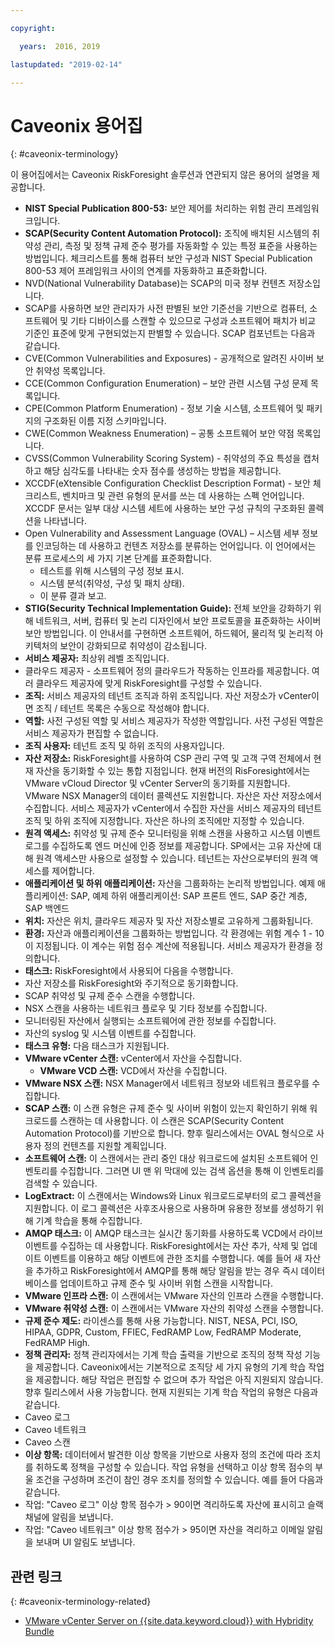 ```yaml
---

copyright:

  years:  2016, 2019

lastupdated: "2019-02-14"

---
```


# Caveonix 용어집
{: #caveonix-terminology}

이 용어집에서는 Caveonix RiskForesight 솔루션과 연관되지 않은 용어의 설명을 제공합니다.

-	**NIST Special Publication 800-53:** 보안 제어를 처리하는 위험 관리 프레임워크입니다.
-	**SCAP(Security Content Automation Protocol):** 조직에 배치된 시스템의 취약성 관리, 측정 및 정책 규제 준수 평가를 자동화할 수 있는 특정 표준을 사용하는 방법입니다. 체크리스트를 통해 컴퓨터 보안 구성과 NIST Special Publication 800-53 제어 프레임워크 사이의 연계를 자동화하고 표준화합니다.
  - NVD(National Vulnerability Database)는 SCAP의 미국 정부 컨텐츠 저장소입니다.
  -	SCAP를 사용하면 보안 관리자가 사전 판별된 보안 기준선을 기반으로 컴퓨터, 소프트웨어 및 기타 디바이스를 스캔할 수 있으므로 구성과 소프트웨어 패치가 비교 기준인 표준에 맞게 구현되었는지 판별할 수 있습니다.
  SCAP 컴포넌트는 다음과 같습니다.
  -	CVE(Common Vulnerabilities and Exposures) - 공개적으로 알려진 사이버 보안 취약성 목록입니다.
  -	CCE(Common Configuration Enumeration) – 보안 관련 시스템 구성 문제 목록입니다.
  -	CPE(Common Platform Enumeration) - 정보 기술 시스템, 소프트웨어 및 패키지의 구조화된 이름 지정 스키마입니다.
  -	CWE(Common Weakness Enumeration) – 공통 소프트웨어 보안 약점 목록입니다.
  -	CVSS(Common Vulnerability Scoring System) - 취약성의 주요 특성을 캡처하고 해당 심각도를 나타내는 숫자 점수를 생성하는 방법을 제공합니다.
  -	XCCDF(eXtensible Configuration Checklist Description Format) - 보안 체크리스트, 벤치마크 및 관련 유형의 문서를 쓰는 데 사용하는 스펙 언어입니다. XCCDF 문서는 일부 대상 시스템 세트에 사용하는 보안 구성 규칙의 구조화된 콜렉션을 나타냅니다.
  -	Open Vulnerability and Assessment Language (OVAL) – 시스템 세부 정보를 인코딩하는 데 사용하고 컨텐츠 저장소를 분류하는 언어입니다. 이 언어에서는 분류 프로세스의 세 가지 기본 단계를 표준화합니다.
      - 테스트를 위해 시스템의 구성 정보 표시.
      -	시스템 분석(취약성, 구성 및 패치 상태).
      -	이 분류 결과 보고.
-	**STIG(Security Technical Implementation Guide):** 전체 보안을 강화하기 위해 네트워크, 서버, 컴퓨터 및 논리 디자인에서 보안 프로토콜을 표준화하는 사이버 보안 방법입니다. 이 안내서를 구현하면 소프트웨어, 하드웨어, 물리적 및 논리적 아키텍처의 보안이 강화되므로 취약성이 감소됩니다.
-	**서비스 제공자:** 최상위 레벨 조직입니다.
-	클라우드 제공자 - 소프트웨어 정의 클라우드가 작동하는 인프라를 제공합니다. 여러 클라우드 제공자에 맞게 RiskForesight를 구성할 수 있습니다.
-	**조직:** 서비스 제공자의 테넌트 조직과 하위 조직입니다. 자산 저장소가 vCenter이면 조직 / 테넌트 목록은 수동으로 작성해야 합니다.
-	**역할:** 사전 구성된 역할 및 서비스 제공자가 작성한 역할입니다. 사전 구성된 역할은 서비스 제공자가 편집할 수 없습니다.
-	**조직 사용자:** 테넌트 조직 및 하위 조직의 사용자입니다.
-	**자산 저장소:** RiskForesight를 사용하여 CSP 관리 구역 및 고객 구역 전체에서 현재 자산을 동기화할 수 있는 통합 지점입니다. 현재 버전의 RisForesight에서는 VMware vCloud Director 및 vCenter Server의 동기화를 지원합니다. VMware NSX Manager의 데이터 콜렉션도 지원합니다. 자산은 자산 저장소에서 수집합니다. 서비스 제공자가 vCenter에서 수집한 자산을 서비스 제공자의 테넌트 조직 및 하위 조직에 지정합니다. 자산은 하나의 조직에만 지정할 수 있습니다.
-	**원격 액세스:** 취약성 및 규제 준수 모니터링을 위해 스캔을 사용하고 시스템 이벤트 로그를 수집하도록 엔드 머신에 인증 정보를 제공합니다. SP에서는 고유 자산에 대해 원격 액세스만 사용으로 설정할 수 있습니다. 테넌트는 자산으로부터의 원격 액세스를 제어합니다.
-	**애플리케이션 및 하위 애플리케이션:** 자산을 그룹화하는 논리적 방법입니다. 예제 애플리케이션: SAP, 예제 하위 애플리케이션: SAP 프론트 엔드, SAP 중간 계층, SAP 백엔드
-	**위치:** 자산은 위치, 클라우드 제공자 및 자산 저장소별로 고유하게 그룹화됩니다.
-	**환경:** 자산과 애플리케이션을 그룹화하는 방법입니다. 각 환경에는 위험 계수 1 - 10이 지정됩니다. 이 계수는 위험 점수 계산에 적용됩니다. 서비스 제공자가 환경을 정의합니다.
-	**태스크:** RiskForesight에서 사용되어 다음을 수행합니다.
  -	자산 저장소를 RiskForesight와 주기적으로 동기화합니다.
  -	SCAP 취약성 및 규제 준수 스캔을 수행합니다.
  -	NSX 스캔을 사용하는 네트워크 플로우 및 기타 정보를 수집합니다.
  -	모니터링된 자산에서 실행되는 소프트웨어에 관한 정보를 수집합니다.
  -	자산의 syslog 및 시스템 이벤트를 수집합니다.
-	**태스크 유형:** 다음 태스크가 지원됩니다.
  -	**VMware vCenter 스캔:** vCenter에서 자산을 수집합니다.
	- **VMware VCD 스캔:** VCD에서 자산을 수집합니다.
  -	**VMware NSX 스캔:** NSX Manager에서 네트워크 정보와 네트워크 플로우를 수집합니다.
  - **SCAP 스캔:** 이 스캔 유형은 규제 준수 및 사이버 위험이 있는지 확인하기 위해 워크로드를 스캔하는 데 사용합니다. 이 스캔은 SCAP(Security Content Automation Protocol)를 기반으로 합니다. 향후 릴리스에서는 OVAL 형식으로 사용자 정의 컨텐츠를 지원할 계획입니다.
  - **소프트웨어 스캔:** 이 스캔에서는 관리 중인 대상 워크로드에 설치된 소프트웨어 인벤토리를 수집합니다. 그러면 UI 맨 위 막대에 있는 검색 옵션을 통해 이 인벤토리를 검색할 수 있습니다.
  - **LogExtract:** 이 스캔에서는 Windows와 Linux 워크로드로부터의 로그 콜렉션을 지원합니다. 이 로그 콜렉션은 사후조사용으로 사용하며 유용한 정보를 생성하기 위해 기계 학습을 통해 수집합니다.
  - **AMQP 태스크:** 이 AMQP 태스크는 실시간 동기화를 사용하도록 VCD에서 라이브 이벤트를 수집하는 데 사용합니다. RiskForesight에서는 자산 추가, 삭제 및 업데이트 이벤트를 이용하고 해당 이벤트에 관한 조치를 수행합니다. 예를 들어 새 자산을 추가하고 RiskForesight에서 AMQP를 통해 해당 알림을 받는 경우 즉시 데이터베이스를 업데이트하고 규제 준수 및 사이버 위험 스캔을 시작합니다.
  - **VMware 인프라 스캔:** 이 스캔에서는 VMware 자산의 인프라 스캔을 수행합니다.
  -	**VMware 취약성 스캔:** 이 스캔에서는 VMware 자산의 취약성 스캔을 수행합니다.
-	**규제 준수 제도:** 라이센스를 통해 사용 가능합니다. NIST, NESA, PCI, ISO, HIPAA, GDPR, Custom, FFIEC, FedRAMP Low, FedRAMP Moderate, FedRAMP High.
-	**정책 관리자:** 정책 관리자에서는 기계 학습 출력을 기반으로 조직의 정책 작성 기능을 제공합니다. Caveonix에서는 기본적으로 조직당 세 가지 유형의 기계 학습 작업을 제공합니다. 해당 작업은 편집할 수 없으며 추가 작업은 아직 지원되지 않습니다. 향후 릴리스에서 사용 가능합니다. 현재 지원되는 기계 학습 작업의 유형은 다음과 같습니다.
  -	Caveo 로그
  -	Caveo 네트워크
  -	Caveo 스캔
-	**이상 항목:** 데이터에서 발견한 이상 항목을 기반으로 사용자 정의 조건에 따라 조치를 취하도록 정책을 구성할 수 있습니다. 작업 유형을 선택하고 이상 항목 점수의 부울 조건을 구성하며 조건이 참인 경우 조치를 정의할 수 있습니다. 예를 들어 다음과 같습니다.
  -	작업: "Caveo 로그" 이상 항목 점수가 > 90이면 격리하도록 자산에 표시히고 슬랙 채널에 알림을 보냅니다.
  -	작업: "Caveo 네트워크" 이상 항목 점수가 > 95이면 자산을 격리하고 이메일 알림을 보내며 UI 알림도 보냅니다.

## 관련 링크
{: #caveonix-terminology-related}

* [VMware vCenter Server on {{site.data.keyword.cloud}} with Hybridity Bundle](/docs/services/vmwaresolutions/archiref/vcs?topic=vmware-solutions-vcs-hybridity-intro)
